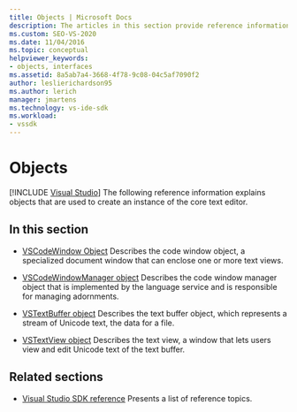 ```yaml
---
title: Objects | Microsoft Docs
description: The articles in this section provide reference information about objects that are used to create an instance of the core text editor in the Visual Studio SDK.
ms.custom: SEO-VS-2020
ms.date: 11/04/2016
ms.topic: conceptual
helpviewer_keywords:
- objects, interfaces
ms.assetid: 8a5ab7a4-3668-4f78-9c08-04c5af7090f2
author: leslierichardson95
ms.author: lerich
manager: jmartens
ms.technology: vs-ide-sdk
ms.workload:
- vssdk
---
```

# Objects

 [!INCLUDE [Visual Studio](~/includes/applies-to-version/vs-windows-only.md)]
The following reference information explains objects that are used to create an instance of the core text editor.

## In this section
- [VSCodeWindow Object](../extensibility/vscodewindow-object.md)
 Describes the code window object, a specialized document window that can enclose one or more text views.

- [VSCodeWindowManager object](../extensibility/vscodewindowmanager-object.md)
 Describes the code window manager object that is implemented by the language service and is responsible for managing adornments.

- [VSTextBuffer object](../extensibility/vstextbuffer-object.md)
 Describes the text buffer object, which represents a stream of Unicode text, the data for a file.

- [VSTextView object](../extensibility/vstextview-object.md)
 Describes the text view, a window that lets users view and edit Unicode text of the text buffer.

## Related sections
- [Visual Studio SDK reference](../extensibility/visual-studio-sdk-reference.md)
 Presents a list of reference topics.
